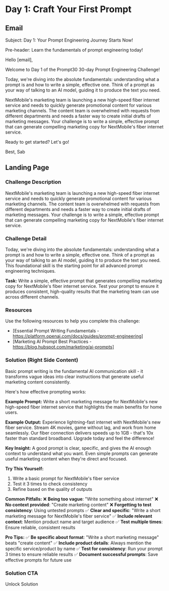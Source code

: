 # Day 1: Craft Your First Prompt

## Email
Subject: Day 1: Your Prompt Engineering Journey Starts Now!

Pre-header: Learn the fundamentals of prompt engineering today!

Hello [email],

Welcome to Day 1 of the Prompt30 30-day Prompt Engineering Challenge!

Today, we're diving into the absolute fundamentals: understanding what a prompt is and how to write a simple, effective one. Think of a prompt as your way of talking to an AI model, guiding it to produce the text you need.

NextMobile's marketing team is launching a new high-speed fiber internet service and needs to quickly generate promotional content for various marketing channels. The content team is overwhelmed with requests from different departments and needs a faster way to create initial drafts of marketing messages. Your challenge is to write a simple, effective prompt that can generate compelling marketing copy for NextMobile's fiber internet service.

Ready to get started? Let's go!

Best, Sab

## Landing Page

### Challenge Description
NextMobile's marketing team is launching a new high-speed fiber internet service and needs to quickly generate promotional content for various marketing channels. The content team is overwhelmed with requests from different departments and needs a faster way to create initial drafts of marketing messages. Your challenge is to write a simple, effective prompt that can generate compelling marketing copy for NextMobile's fiber internet service.

### Challenge Detail
Today, we're diving into the absolute fundamentals: understanding what a prompt is and how to write a simple, effective one. Think of a prompt as your way of talking to an AI model, guiding it to produce the text you need. This foundational skill is the starting point for all advanced prompt engineering techniques.

**Task:**
Write a simple, effective prompt that generates compelling marketing copy for NextMobile's fiber internet service. Test your prompt to ensure it produces consistent, high-quality results that the marketing team can use across different channels.

### Resources
Use the following resources to help you complete this challenge:
- [Essential Prompt Writing Fundamentals - https://platform.openai.com/docs/guides/prompt-engineering]
- [Marketing AI Prompt Best Practices - https://blog.hubspot.com/marketing/ai-prompts]

### Solution (Right Side Content)
Basic prompt writing is the fundamental AI communication skill - it transforms vague ideas into clear instructions that generate useful marketing content consistently.

Here's how effective prompting works:

**Example Prompt:**
Write a short marketing message for NextMobile's new high-speed fiber internet service that highlights the main benefits for home users.

**Example Output:**
Experience lightning-fast internet with NextMobile's new fiber service. Stream 4K movies, game without lag, and work from home seamlessly. Our fiber connection delivers speeds up to 1GB - that's 10x faster than standard broadband. Upgrade today and feel the difference!

**Key Insight:**
A good prompt is clear, specific, and gives the AI enough context to understand what you want. Even simple prompts can generate useful marketing content when they're direct and focused.

**Try This Yourself:**
1. Write a basic prompt for NextMobile's fiber service
2. Test it 3 times to check consistency
3. Refine based on the quality of outputs

**Common Pitfalls:**
❌ **Being too vague**: "Write something about internet"
❌ **No context provided**: "Create marketing content"
❌ **Forgetting to test consistency**: Using untested prompts
✅ **Clear and specific**: "Write a short marketing message for NextMobile's fiber service"
✅ **Include relevant context**: Mention product name and target audience
✅ **Test multiple times**: Ensure reliable, consistent results

**Pro Tips:**
✅ **Be specific about format**: "Write a short marketing message" beats "create content"
✅ **Include product details**: Always mention the specific service/product by name
✅ **Test for consistency**: Run your prompt 3 times to ensure reliable results
✅ **Document successful prompts**: Save effective prompts for future use

### Solution CTA
Unlock Solution 